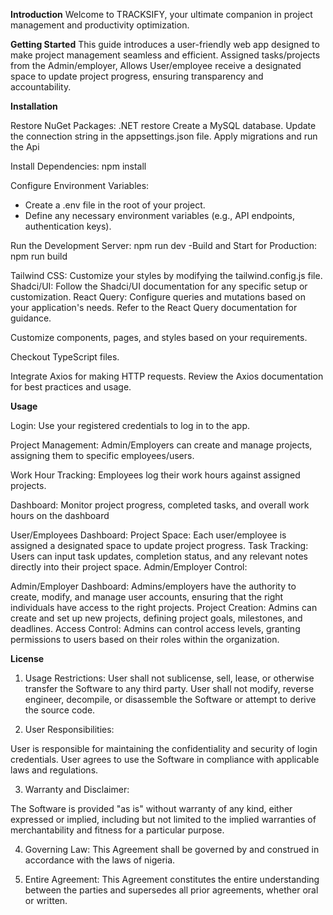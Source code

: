 **Introduction**
Welcome to TRACKSIFY, your ultimate companion in project management and productivity optimization. 


**Getting Started**
This guide introduces a user-friendly web app designed to make project management seamless and efficient.
Assigned tasks/projects from the Admin/employer, Allows User/employee receive a designated space to update project progress, ensuring transparency and accountability. 

**Installation**

Restore NuGet Packages: .NET restore
Create a MySQL database.
Update the connection string in the appsettings.json file.
Apply migrations and run the Api

Install Dependencies: npm install 

Configure Environment Variables:
- Create a .env file in the root of your project.
- Define any necessary environment variables (e.g., API endpoints, authentication keys).

Run the Development Server: npm run dev
-Build and Start for Production: npm run build

Tailwind CSS: Customize your styles by modifying the tailwind.config.js file.
Shadci/UI: Follow the Shadci/UI documentation for any specific setup or customization.
React Query: Configure queries and mutations based on your application's needs. Refer to the React Query documentation for guidance.

Customize components, pages, and styles based on your requirements.

Checkout TypeScript files.

Integrate Axios for making HTTP requests. Review the Axios documentation for best practices and usage.

**Usage**

Login:
Use your registered credentials to log in to the app.

Project Management:
Admin/Employers can create and manage projects, assigning them to specific employees/users.

Work Hour Tracking:
Employees log their work hours against assigned projects.

Dashboard:
Monitor project progress, completed tasks, and overall work hours on the dashboard

User/Employees Dashboard:
Project Space: Each user/employee is assigned a designated space to update project progress. 
Task Tracking: Users can input task updates, completion status, and any relevant notes directly into their project space.
Admin/Employer Control:

Admin/Employer Dashboard: Admins/employers have the authority to create, modify, and manage user accounts, ensuring that the right individuals have access to the right projects.
Project Creation: Admins can create and set up new projects, defining project goals, milestones, and deadlines.
Access Control: Admins can control access levels, granting permissions to users based on their roles within the organization.

**License**
1. Usage Restrictions:
User shall not sublicense, sell, lease, or otherwise transfer the Software to any third party.
User shall not modify, reverse engineer, decompile, or disassemble the Software or attempt to derive the source code.

2. User Responsibilities:

User is responsible for maintaining the confidentiality and security of login credentials.
User agrees to use the Software in compliance with applicable laws and regulations.

3. Warranty and Disclaimer:

The Software is provided "as is" without warranty of any kind, either expressed or implied, including but not limited to the implied warranties of merchantability and fitness for a particular purpose.

4. Governing Law:
This Agreement shall be governed by and construed in accordance with the laws of nigeria.

5. Entire Agreement:
This Agreement constitutes the entire understanding between the parties and supersedes all prior agreements, whether oral or written.

